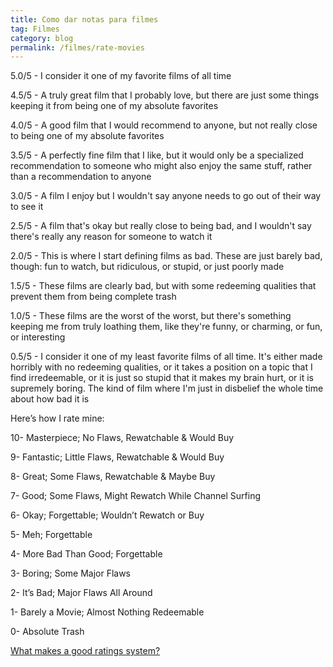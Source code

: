 ```yaml
---
title: Como dar notas para filmes
tag: Filmes
category: blog
permalink: /filmes/rate-movies
---
```


5.0/5 - I consider it one of my favorite films of all time

4.5/5 - A truly great film that I probably love, but there are just some things keeping it from being one of my absolute favorites

4.0/5 - A good film that I would recommend to anyone, but not really close to being one of my absolute favorites

3.5/5 - A perfectly fine film that I like, but it would only be a specialized recommendation to someone who might also enjoy the same stuff, rather than a recommendation to anyone

3.0/5 - A film I enjoy but I wouldn't say anyone needs to go out of their way to see it

2.5/5 - A film that's okay but really close to being bad, and I wouldn't say there's really any reason for someone to watch it

2.0/5 - This is where I start defining films as bad. These are just barely bad, though: fun to watch, but ridiculous, or stupid, or just poorly made

1.5/5 - These films are clearly bad, but with some redeeming qualities that prevent them from being complete trash

1.0/5 - These films are the worst of the worst, but there's something keeping me from truly loathing them, like they're funny, or charming, or fun, or interesting

0.5/5 - I consider it one of my least favorite films of all time. It's either made horribly with no redeeming qualities, or it takes a position on a topic that I find irredeemable, or it is just so stupid that it makes my brain hurt, or it is supremely boring. The kind of film where I'm just in disbelief the whole time about how bad it is


Here’s how I rate mine:

10- Masterpiece; No Flaws, Rewatchable & Would Buy

9- Fantastic; Little Flaws, Rewatchable & Would Buy

8- Great; Some Flaws, Rewatchable & Maybe Buy

7- Good; Some Flaws, Might Rewatch While Channel Surfing

6- Okay; Forgettable; Wouldn’t Rewatch or Buy

5- Meh; Forgettable

4- More Bad Than Good; Forgettable

3- Boring; Some Major Flaws

2- It’s Bad; Major Flaws All Around

1- Barely a Movie; Almost Nothing Redeemable

0- Absolute Trash

[What makes a good ratings system?](https://www.youtube.com/watch?v=5TKYWR-01fo&t=50s)